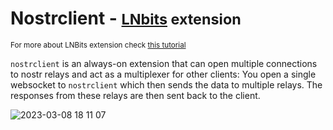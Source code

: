 # Nostrclient - <small>[LNbits](https://github.com/lnbits/lnbits) extension</small>
<small>For more about LNBits extension check [this tutorial](https://github.com/lnbits/lnbits/wiki/LNbits-Extensions)</small>

`nostrclient` is an always-on extension that can open multiple connections to nostr relays and act as a multiplexer for other clients: You open a single websocket to `nostrclient` which then sends the data to multiple relays. The responses from these relays are then sent back to the client.

![2023-03-08 18 11 07](https://user-images.githubusercontent.com/93376500/225265727-369f0f8a-196e-41df-a0d1-98b50a0228be.jpg)
